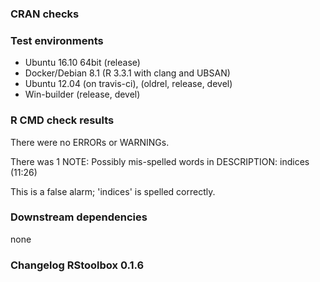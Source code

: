 ### CRAN checks
### Test environments
* Ubuntu 16.10 64bit (release)
* Docker/Debian 8.1 (R 3.3.1 with clang and UBSAN) 
* Ubuntu 12.04 (on travis-ci), (oldrel, release, devel)
* Win-builder (release, devel)

### R CMD check results
There were no ERRORs or WARNINGs. 

There was 1 NOTE:
Possibly mis-spelled words in DESCRIPTION:
  indices (11:26)

This is a false alarm; 'indices' is spelled correctly.  

### Downstream dependencies
none


### Changelog RStoolbox 0.1.6